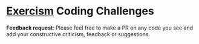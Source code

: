 # [Exercism](https://exercism.org) Coding Challenges

**Feedback request**:
Please feel free to make a PR on any code you see and add your constructive criticism, feedback or suggestions.
